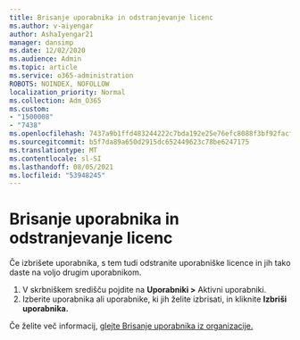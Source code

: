 ```yaml
---
title: Brisanje uporabnika in odstranjevanje licenc
ms.author: v-aiyengar
author: AshaIyengar21
manager: dansimp
ms.date: 12/02/2020
ms.audience: Admin
ms.topic: article
ms.service: o365-administration
ROBOTS: NOINDEX, NOFOLLOW
localization_priority: Normal
ms.collection: Adm_O365
ms.custom:
- "1500008"
- "7438"
ms.openlocfilehash: 7437a9b1ffd483244222c7bda192e25e76efc8088f3bf92facfb27ee5bf0e503
ms.sourcegitcommit: b5f7da89a650d2915dc652449623c78be6247175
ms.translationtype: MT
ms.contentlocale: sl-SI
ms.lasthandoff: 08/05/2021
ms.locfileid: "53948245"
---
```

# <a name="delete-a-user-and-remove-licenses"></a>Brisanje uporabnika in odstranjevanje licenc

Če izbrišete uporabnika, s tem tudi odstranite uporabniške licence in jih tako daste na voljo drugim uporabnikom. 
1. V skrbniškem središču pojdite na **Uporabniki >** Aktivni uporabniki.
1. Izberite uporabnika ali uporabnike, ki jih želite izbrisati, in kliknite **Izbriši uporabnika.**

Če želite več informacij, [glejte Brisanje uporabnika iz organizacije.](https://docs.microsoft.com/microsoft-365/admin/add-users/delete-a-user) 